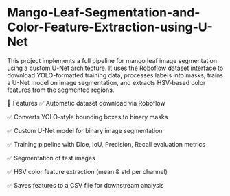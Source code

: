 # Mango-Leaf-Segmentation-and-Color-Feature-Extraction-using-U-Net

This project implements a full pipeline for mango leaf image segmentation using a custom U-Net architecture. It uses the Roboflow dataset interface to download YOLO-formatted training data, processes labels into masks, trains a U-Net model on image segmentation, and extracts HSV-based color features from the segmented regions.

🚀 Features
✅ Automatic dataset download via Roboflow

✅ Converts YOLO-style bounding boxes to binary masks

✅ Custom U-Net model for binary image segmentation

✅ Training pipeline with Dice, IoU, Precision, Recall evaluation metrics

✅ Segmentation of test images

✅ HSV color feature extraction (mean & std per channel)

✅ Saves features to a CSV file for downstream analysis
